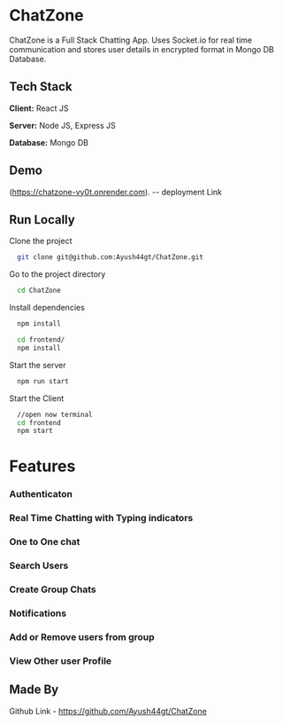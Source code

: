 
# ChatZone

ChatZone is a Full Stack Chatting App.
Uses Socket.io for real time communication and stores user details in encrypted format in Mongo DB Database.
## Tech Stack

**Client:** React JS

**Server:** Node JS, Express JS

**Database:** Mongo DB
  
## Demo

(https://chatzone-vy0t.onrender.com). -- deployment Link 

## Run Locally

Clone the project

```bash
  git clone git@github.com:Ayush44gt/ChatZone.git
```

Go to the project directory

```bash
  cd ChatZone
```

Install dependencies

```bash
  npm install
```

```bash
  cd frontend/
  npm install
```

Start the server

```bash
  npm run start
```
Start the Client

```bash
  //open now terminal
  cd frontend
  npm start
```

  
# Features

### Authenticaton
### Real Time Chatting with Typing indicators
### One to One chat
### Search Users
### Create Group Chats
### Notifications 
### Add or Remove users from group
### View Other user Profile
## Made By

Github Link - https://github.com/Ayush44gt/ChatZone
  
